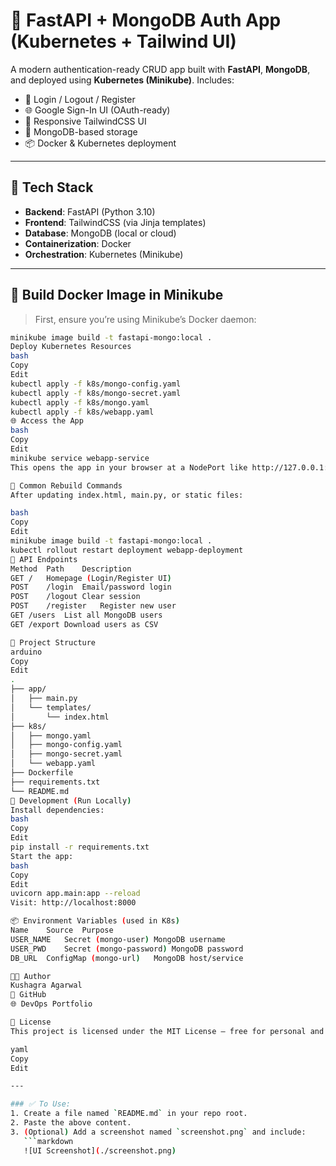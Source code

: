 # 🚀 FastAPI + MongoDB Auth App (Kubernetes + Tailwind UI)

A modern authentication-ready CRUD app built with **FastAPI**, **MongoDB**, and deployed using **Kubernetes (Minikube)**. Includes:

- 🔐 Login / Logout / Register
- 🌐 Google Sign-In UI (OAuth-ready)
- 🎨 Responsive TailwindCSS UI
- 🧾 MongoDB-based storage
- 📦 Docker & Kubernetes deployment

---

## 🧱 Tech Stack

- **Backend**: FastAPI (Python 3.10)
- **Frontend**: TailwindCSS (via Jinja templates)
- **Database**: MongoDB (local or cloud)
- **Containerization**: Docker
- **Orchestration**: Kubernetes (Minikube)

---

## 🐳 Build Docker Image in Minikube

> First, ensure you’re using Minikube’s Docker daemon:

```bash
minikube image build -t fastapi-mongo:local .
Deploy Kubernetes Resources
bash
Copy
Edit
kubectl apply -f k8s/mongo-config.yaml
kubectl apply -f k8s/mongo-secret.yaml
kubectl apply -f k8s/mongo.yaml
kubectl apply -f k8s/webapp.yaml
🌐 Access the App
bash
Copy
Edit
minikube service webapp-service
This opens the app in your browser at a NodePort like http://127.0.0.1:30100

🔁 Common Rebuild Commands
After updating index.html, main.py, or static files:

bash
Copy
Edit
minikube image build -t fastapi-mongo:local .
kubectl rollout restart deployment webapp-deployment
📡 API Endpoints
Method	Path	Description
GET	/	Homepage (Login/Register UI)
POST	/login	Email/password login
POST	/logout	Clear session
POST	/register	Register new user
GET	/users	List all MongoDB users
GET	/export	Download users as CSV

📂 Project Structure
arduino
Copy
Edit
.
├── app/
│   ├── main.py
│   └── templates/
│       └── index.html
├── k8s/
│   ├── mongo.yaml
│   ├── mongo-config.yaml
│   ├── mongo-secret.yaml
│   └── webapp.yaml
├── Dockerfile
├── requirements.txt
└── README.md
🧪 Development (Run Locally)
Install dependencies:
bash
Copy
Edit
pip install -r requirements.txt
Start the app:
bash
Copy
Edit
uvicorn app.main:app --reload
Visit: http://localhost:8000

📦 Environment Variables (used in K8s)
Name	Source	Purpose
USER_NAME	Secret (mongo-user)	MongoDB username
USER_PWD	Secret (mongo-password)	MongoDB password
DB_URL	ConfigMap (mongo-url)	MongoDB host/service

👨‍💻 Author
Kushagra Agarwal
🔗 GitHub
🌐 DevOps Portfolio

📝 License
This project is licensed under the MIT License — free for personal and commercial use.

yaml
Copy
Edit

---

### ✅ To Use:
1. Create a file named `README.md` in your repo root.
2. Paste the above content.
3. (Optional) Add a screenshot named `screenshot.png` and include:
   ```markdown
   ![UI Screenshot](./screenshot.png)